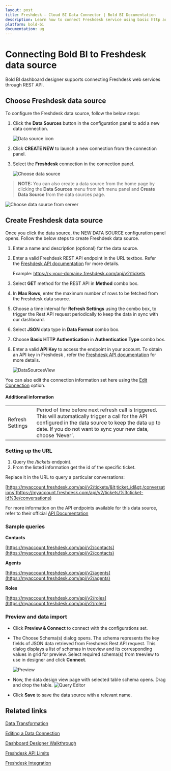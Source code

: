 ```yaml
---
layout: post
title: Freshdesk – Cloud BI Data Connector | Bold BI Documentation
description: Learn how to connect Freshdesk service using basic http authentication through REST API endpoint with Bold BI Cloud.
platform: bold-bi
documentation: ug
---
```


# Connecting Bold BI to Freshdesk data source
Bold BI dashboard designer supports connecting Freshdesk web services through REST API. 

## Choose Freshdesk data source
To configure the Freshdesk data source, follow the below steps:
1. Click the **Data Sources** button in the configuration panel to add a new data connection.

   ![Data source icon](/static/assets/working-with-datasource/data-connectors/images/common/DataSourcesIcon.png)

2. Click **CREATE NEW** to launch a new connection from the connection panel.
3. Select the **Freshdesk** connection in the connection panel.

   ![Choose data source](/static/assets/working-with-datasource/data-connectors/images/freshdesk/ChooseDS.png)

> **NOTE:**  You can also create a data source from the home page by clicking the **Data Sources** menu from left menu panel and **Create Data Source** from the data sources page.

   ![Choose data source from server](/static/assets/working-with-datasource/data-connectors/images/freshdesk/ChooseDS_server.png)

## Create Freshdesk data source
Once you click the data source, the NEW DATA SOURCE configuration panel opens. Follow the below steps to create Freshdesk data source.
1. Enter a name and description (optional) for the data source.
2. Enter a valid Freshdesk REST API endpoint in the URL textbox. Refer the [Freshdesk API documentation](https://developers.freshdesk.com/api/) for more details.

    Example: [https://&lt;:your-domain&gt;.freshdesk.com/api/v2/tickets](https://%3c:your-domain%3e.freshdesk.com/api/v2/tickets)

3. Select **GET** method for the REST API in **Method** combo box.
4. In **Max Rows**, enter the maximum number of rows to be fetched from the Freshdesk data source.
5. Choose a time interval for **Refresh Settings** using the combo box, to trigger the Rest API request periodically to keep the data in sync with our dashboard.  
6. Select **JSON** data type in **Data Format** combo box.
7. Choose **Basic HTTP Authentication** in **Authentication Type** combo box.
8. Enter a valid **API Key** to access the endpoint in your account. To obtain an API key in Freshdesk , refer the [Freshdesk API documentation](https://support.freshdesk.com/en/support/solutions/articles/215517-how-to-find-your-api-key) for more details.

    ![DataSourcesView](/static/assets/working-with-datasource/data-connectors/images/freshdesk/DataSourcesView.png)

You can also edit the connection information set here using the [Edit Connection](/working-with-data-source/editing-a-data-connection/) option.

#### Additional information
<table width="600">
<tr>
<td>
Refresh Settings
</td>
<td>
Period of time before next refresh call is triggered. This will automatically trigger a call for the API configured in the data source to keep the data up to date. If you do not want to sync your new data, choose ‘Never’.
</td>
</tr>
</table>

### Setting up the URL

1. Query the <i>/tickets</i> endpoint.
2. From the listed information get the id of the specific ticket.

Replace it in the URL to query a particular conversations:

[https://myaccount.freshdesk.com/api/v2/tickets/&lt;ticket_id&gt;/conversations](https://myaccount.freshdesk.com/api/v2/tickets/%3cticket-id%3e/conversations)

For more information on the API endpoints available for this data source, refer to their official [API Documentation](https://developers.freshdesk.com/api/)

### Sample queries

**Contacts**

[https://myaccount.freshdesk.com/api/v2/contacts](https://myaccount.freshdesk.com/api/v2/contacts)

**Agents**

[https://myaccount.freshdesk.com/api/v2/agents](https://myaccount.freshdesk.com/api/v2/agents)

**Roles**

[https://myaccount.freshdesk.com/api/v2/roles](https://myaccount.freshdesk.com/api/v2/roles)


### Preview and data import
* Click **Preview & Connect** to connect with the configurations set.
* The Choose Schema(s) dialog opens. The schema represents the key fields of JSON data retrieved from Freshdesk Rest API request. This dialog displays a list of schemas in treeview and its corresponding values in grid for preview. Select required schema(s) from treeview to use in designer and click **Connect**.

   ![Preview](/static/assets/working-with-datasource/data-connectors/images/common/Preview.png)

* Now, the data design view page with selected table schema opens. Drag and drop the table.
   ![Query Editor](/static/assets/working-with-datasource/data-connectors/images/common/QueryEditor.png)

* Click **Save** to save the data source with a relevant name.

## Related links
[Data Transformation](/working-with-data-source/transforming-data/joining-table/)

[Editing a Data Connection](/working-with-data-source/editing-a-data-connection/)   

[Dashboard Designer Walkthrough](/getting-started/creating-dashboard/)

[Freshdesk API Limits](https://developers.freshdesk.com/api/#ratelimit)

[Freshdesk Integration](https://www.boldbi.com/integrations/freshdesk)


  
































